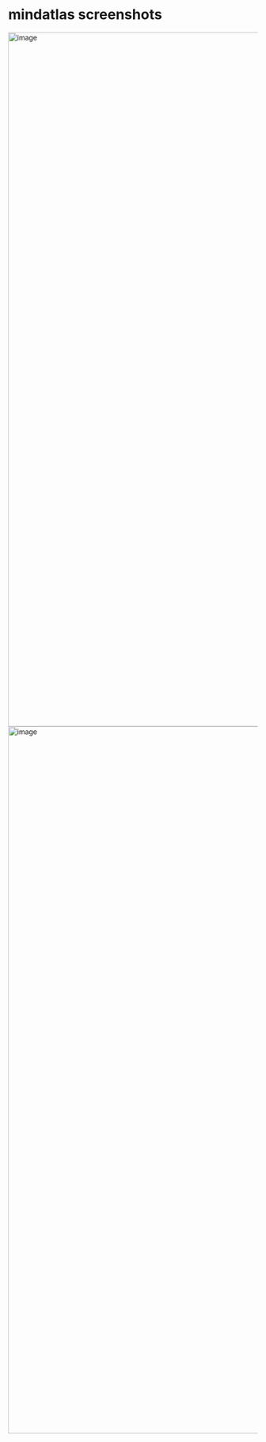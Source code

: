 # mindatlas screenshots
<img width="1401" alt="image" src="https://user-images.githubusercontent.com/7379455/169181585-9921bd81-757d-47e1-b2be-94128b690779.png">
<img width="1427" alt="image" src="https://user-images.githubusercontent.com/7379455/169181668-c728bf4a-9b3f-4b1b-951e-28d7e5b2d612.png">

